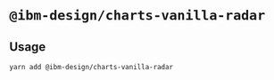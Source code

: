 # `@ibm-design/charts-vanilla-radar`

## Usage

```bash
yarn add @ibm-design/charts-vanilla-radar
```
